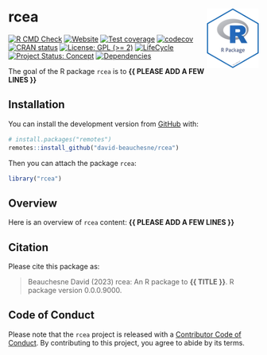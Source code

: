 
<!-- README.md is generated from README.Rmd. Please edit that file -->

# rcea <img src="man/figures/package-sticker.png" align="right" style="float:right; height:120px;"/>

<!-- badges: start -->

[![R CMD
Check](https://github.com/david-beauchesne/rcea/actions/workflows/R-CMD-check.yaml/badge.svg)](https://github.com/david-beauchesne/rcea/actions/workflows/R-CMD-check.yaml)
[![Website](https://github.com/david-beauchesne/rcea/actions/workflows/pkgdown.yaml/badge.svg)](https://github.com/david-beauchesne/rcea/actions/workflows/pkgdown.yaml)
[![Test
coverage](https://github.com/david-beauchesne/rcea/actions/workflows/test-coverage.yaml/badge.svg)](https://github.com/david-beauchesne/rcea/actions/workflows/test-coverage.yaml)
[![codecov](https://codecov.io/gh/david-beauchesne/rcea/branch/master/graph/badge.svg)](https://codecov.io/gh/david-beauchesne/rcea)
[![CRAN
status](https://www.r-pkg.org/badges/version/rcea)](https://CRAN.R-project.org/package=rcea)
[![License: GPL (&gt;=
2)](https://img.shields.io/badge/License-GPL%20%28%3E%3D%202%29-blue.svg)](https://choosealicense.com/licenses/gpl-2.0/)
[![LifeCycle](https://img.shields.io/badge/lifecycle-experimental-orange)](https://lifecycle.r-lib.org/articles/stages.html#experimental)
[![Project Status:
Concept](https://www.repostatus.org/badges/latest/concept.svg)](https://www.repostatus.org/#concept)
[![Dependencies](https://img.shields.io/badge/dependencies-0/0-brightgreen?style=flat)](#)
<!-- badges: end -->

The goal of the R package `rcea` is to **{{ PLEASE ADD A FEW LINES }}**

## Installation

You can install the development version from
[GitHub](https://github.com/) with:

``` r
# install.packages("remotes")
remotes::install_github("david-beauchesne/rcea")
```

Then you can attach the package `rcea`:

``` r
library("rcea")
```

## Overview

Here is an overview of `rcea` content: **{{ PLEASE ADD A FEW LINES }}**

## Citation

Please cite this package as:

> Beauchesne David (2023) rcea: An R package to **{{ TITLE }}**. R
> package version 0.0.0.9000.

## Code of Conduct

Please note that the `rcea` project is released with a [Contributor Code
of
Conduct](https://contributor-covenant.org/version/2/0/CODE_OF_CONDUCT.html).
By contributing to this project, you agree to abide by its terms.
